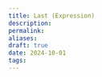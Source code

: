 ```yaml
---
title: Last (Expression)
description: 
permalink: 
aliases: 
draft: true
date: 2024-10-01
tags: 
---
```

